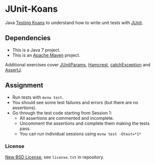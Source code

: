 # JUnit-Koans
Java [Testing Koans](http://blog.code-cop.org/2015/12/testing-koans.html) to understand how to write unit tests with [JUnit](http://junit.org/).

## Dependencies ##

* This is a Java 7 project.
* This is an [Apache Maven](https://maven.apache.org/) project.

Additional exercises cover [JUnitParams](http://pragmatists.github.io/JUnitParams/),
[Hamcrest](http://hamcrest.org/JavaHamcrest/),
[catchException](https://github.com/Codearte/catch-exception) and
[AssertJ](http://joel-costigliola.github.io/assertj/).

## Assignment ##

* Run tests with `mvnw test`.
* You should see some test failures and errors (but there are no assertions).
* Go through the test code starting from Session 1:
    * All assertions are commented and incomplete.
    * Uncomment the assertions and complete them making the tests pass.
    * You can run individual sessions using `mvnw test -Dtest=*1*`

### License ###
[New BSD License](http://opensource.org/licenses/bsd-license.php), see `license.txt` in repository.
